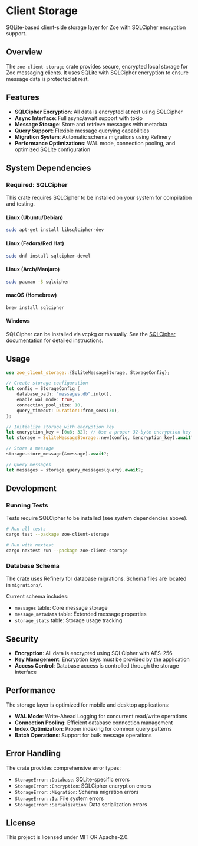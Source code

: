 # Client Storage

SQLite-based client-side storage layer for Zoe with SQLCipher encryption support.

## Overview

The `zoe-client-storage` crate provides secure, encrypted local storage for Zoe messaging clients. It uses SQLite with SQLCipher encryption to ensure message data is protected at rest.

## Features

- **SQLCipher Encryption**: All data is encrypted at rest using SQLCipher
- **Async Interface**: Full async/await support with tokio
- **Message Storage**: Store and retrieve messages with metadata
- **Query Support**: Flexible message querying capabilities
- **Migration System**: Automatic schema migrations using Refinery
- **Performance Optimizations**: WAL mode, connection pooling, and optimized SQLite configuration

## System Dependencies

### Required: SQLCipher

This crate requires SQLCipher to be installed on your system for compilation and testing.

#### Linux (Ubuntu/Debian)
```bash
sudo apt-get install libsqlcipher-dev
```

#### Linux (Fedora/Red Hat)
```bash
sudo dnf install sqlcipher-devel
```

#### Linux (Arch/Manjaro)
```bash
sudo pacman -S sqlcipher
```

#### macOS (Homebrew)
```bash
brew install sqlcipher
```

#### Windows
SQLCipher can be installed via vcpkg or manually. See the [SQLCipher documentation](https://www.zetetic.net/sqlcipher/) for detailed instructions.

## Usage

```rust
use zoe_client_storage::{SqliteMessageStorage, StorageConfig};

// Create storage configuration
let config = StorageConfig {
    database_path: "messages.db".into(),
    enable_wal_mode: true,
    connection_pool_size: 10,
    query_timeout: Duration::from_secs(30),
};

// Initialize storage with encryption key
let encryption_key = [0u8; 32]; // Use a proper 32-byte encryption key
let storage = SqliteMessageStorage::new(config, &encryption_key).await?;

// Store a message
storage.store_message(&message).await?;

// Query messages
let messages = storage.query_messages(query).await?;
```

## Development

### Running Tests

Tests require SQLCipher to be installed (see system dependencies above).

```bash
# Run all tests
cargo test --package zoe-client-storage

# Run with nextest
cargo nextest run --package zoe-client-storage
```

### Database Schema

The crate uses Refinery for database migrations. Schema files are located in `migrations/`.

Current schema includes:
- `messages` table: Core message storage
- `message_metadata` table: Extended message properties
- `storage_stats` table: Storage usage tracking

## Security

- **Encryption**: All data is encrypted using SQLCipher with AES-256
- **Key Management**: Encryption keys must be provided by the application
- **Access Control**: Database access is controlled through the storage interface

## Performance

The storage layer is optimized for mobile and desktop applications:

- **WAL Mode**: Write-Ahead Logging for concurrent read/write operations
- **Connection Pooling**: Efficient database connection management  
- **Index Optimization**: Proper indexing for common query patterns
- **Batch Operations**: Support for bulk message operations

## Error Handling

The crate provides comprehensive error types:

- `StorageError::Database`: SQLite-specific errors
- `StorageError::Encryption`: SQLCipher encryption errors
- `StorageError::Migration`: Schema migration errors
- `StorageError::Io`: File system errors
- `StorageError::Serialization`: Data serialization errors

## License

This project is licensed under MIT OR Apache-2.0.
